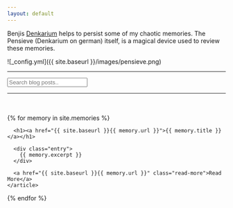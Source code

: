 ```yaml
---
layout: default
---
```

Benjis [Denkarium](https://harrypotter.fandom.com/wiki/Pensieve) helps to persist some of my chaotic memories. The Pensieve (Denkarium on german) itself, is a magical device used to review these memories.

![_config.yml]({{ site.baseurl }}/images/pensieve.png)

---

<!-- HTML elements for search -->
<input type="text" id="search-input" placeholder="Search blog posts..">
<ul id="results-container"></ul>

<!-- or without installing anything -->
<script src="https://unpkg.com/simple-jekyll-search@latest/dest/simple-jekyll-search.min.js"></script>

---

<br>
<br>

<div class="memories">
  {% for memory in site.memories %}
    <article class="memory">

      <h1><a href="{{ site.baseurl }}{{ memory.url }}">{{ memory.title }}</a></h1>

      <div class="entry">
        {{ memory.excerpt }}
      </div>

      <a href="{{ site.baseurl }}{{ memory.url }}" class="read-more">Read More</a>
    </article>
  {% endfor %}
</div>
